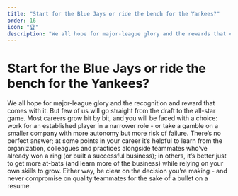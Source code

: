 ```yaml
---
title: "Start for the Blue Jays or ride the bench for the Yankees?"
order: 16
icon: "🏆"
description: "We all hope for major-league glory and the rewards that come with it. But few of us go straight from the draft to the all-star game. Most careers grow bit-by-bit, and choice-by-choice: work for an established player but a narrower role - or take a gamble on a smaller company with more autonomy but more risk of failure. There’s no perfect answer; at some points in your career it’s helpful to learn from an organization and colleagues who’ve already won a ring (or built a successful business); in others, it’s better just to get more at-bats (and learn more of the business) while relying on your own skills to grow. Either way, be clear on the decision you’re making - and never compromise on quality teammates for the sake of a bullet on a resume."
---
```


# Start for the Blue Jays or ride the bench for the Yankees?

We all hope for major-league glory and the recognition and reward that comes with it. But few of us will go straight from the draft to the all-star game. Most careers grow bit by bit, and you will be faced with a choice: work for an established player in a narrower role - or take a gamble on a smaller company with more autonomy but more risk of failure. There’s no perfect answer; at some points in your career it’s helpful to learn from the organization, colleagues and practices alongside teammates who’ve already won a ring (or built a successful business); in others, it’s better just to get more at-bats (and learn more of the business) while relying on your own skills to grow. Either way, be clear on the decision you’re making - and never compromise on quality teammates for the sake of a bullet on a resume.